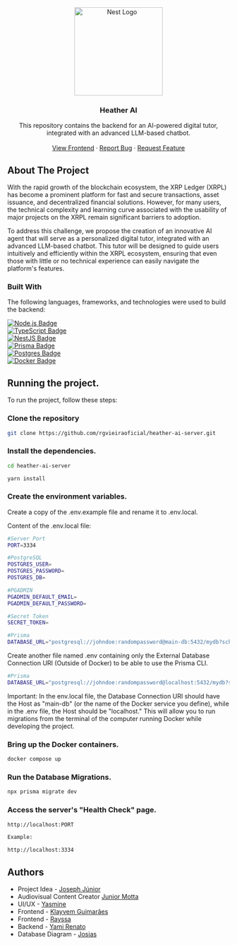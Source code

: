 <!-- PROJECT LOGO -->
<div>
  <div align="center">
    <a href="https://github.com/othneildrew/Best-README-Template">
      <img src="https://nestjs.com/img/logo-small.svg" width="200" alt="Nest Logo" />
    </a>
  </div>

  <h3 align="center">Heather AI</h3>

  <p align="center">
    This repository contains the backend for an AI-powered digital tutor, integrated with an advanced LLM-based chatbot.
 <br />
    <br />
      <a href="https://github.com">View Frontend</a>
      ·
      <a href="https://github.com">Report Bug</a>
      ·
      <a href="https://github.com">Request Feature</a>
  </p>
</div>

<!-- ABOUT THE PROJECT -->
## About The Project

With the rapid growth of the blockchain ecosystem, the XRP Ledger (XRPL) has become a prominent platform for fast and secure transactions, asset issuance, and decentralized financial solutions. However, for many users, the technical complexity and learning curve associated with the usability of major projects on the XRPL remain significant barriers to adoption.

To address this challenge, we propose the creation of an innovative AI agent that will serve as a personalized digital tutor, integrated with an advanced LLM-based chatbot. This tutor will be designed to guide users intuitively and efficiently within the XRPL ecosystem, ensuring that even those with little or no technical experience can easily navigate the platform's features.

### Built With

The following languages, frameworks, and technologies were used to build the backend:

[![Node.js Badge](https://img.shields.io/badge/Node.js-43853D?style=for-the-badge&logo=node.js&logoColor=white)](https://nodejs.org)
<br/>
[![TypeScript Badge](https://img.shields.io/badge/TypeScript-007ACC?style=for-the-badge&logo=typescript&logoColor=white)](https://www.typescriptlang.org)
<br/>
[![NestJS Badge](https://img.shields.io/badge/nestjs-%23E0234E.svg?style=for-the-badge&logo=nestjs&logoColor=white)](https://nestjs.com)
<br/>
[![Prisma Badge](https://img.shields.io/badge/Prisma-3982CE?style=for-the-badge&logo=Prisma&logoColor=white)](https://www.prisma.io)
<br/>
[![Postgres Badge](https://img.shields.io/badge/postgres-%23316192.svg?style=for-the-badge&logo=postgresql&logoColor=white)](https://www.postgresql.org)
<br/>
[![Docker Badge](https://img.shields.io/badge/docker-%230db7ed.svg?style=for-the-badge&logo=docker&logoColor=white)](https://www.docker.com)

## Running the project.

To run the project, follow these steps:

### Clone the repository

```bash
git clone https://github.com/rgvieiraoficial/heather-ai-server.git
```

### Install the dependencies.

```bash
cd heather-ai-server

yarn install
```

### Create the environment variables.

Create a copy of the .env.example file and rename it to .env.local.

Content of the .env.local file:

```bash
#Server Port
PORT=3334

#PostgreSQL
POSTGRES_USER=
POSTGRES_PASSWORD=
POSTGRES_DB=

#PGADMIN
PGADMIN_DEFAULT_EMAIL=
PGADMIN_DEFAULT_PASSWORD=

#Secret Token
SECRET_TOKEN=

#Prisma
DATABASE_URL="postgresql://johndoe:randompassword@main-db:5432/mydb?schema=public"
```

Create another file named .env containing only the External Database Connection URI (Outside of Docker) to be able to use the Prisma CLI.

```bash
#Prisma
DATABASE_URL="postgresql://johndoe:randompassword@localhost:5432/mydb?schema=public"
```
Important: In the env.local file, the Database Connection URI should have the Host as "main-db" (or the name of the Docker service you define), while in the .env file, the Host should be "localhost." This will allow you to run migrations from the terminal of the computer running Docker while developing the project.

### Bring up the Docker containers.

```bash
docker compose up
```

### Run the Database Migrations.

```bash
npx prisma migrate dev
```

### Access the server's "Health Check" page.

```bash
http://localhost:PORT

Example:

http://localhost:3334
```

## Authors

- Project Idea - [Joseph Júnior](https://www.linkedin.com/in/j%C3%BAnior-ferreira-b23427250)
- Audiovisual Content Creator [Junior Motta](https://www.linkedin.com/in/junior-motta-439b9a269)
- UI/UX - [Yasmine](https://www.linkedin.com/in/yasminecoutinho)
- Frontend - [Klayvem Guimarães](https://github.com/KlayvemGuimaraes)
- Frontend - [Rayssa](https://github.com/rayssabuarque)
- Backend - [Yami Renato](https://github.com/rgvieiraoficial)
- Database Diagram - [Josias](https://github.com/josiasdev)
